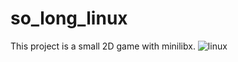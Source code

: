 # so_long_linux
This project is a small 2D game with minilibx.
![linux](https://user-images.githubusercontent.com/79755743/181340598-87c54b5a-9163-4211-89c5-b2712035f548.png)
